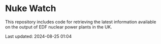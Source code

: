 # Nuke Watch

This repository includes code for retrieving the latest information available on the output of EDF nuclear power plants in the UK.

Last updated: 2024-08-25 01:04